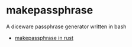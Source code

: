 # makepassphrase
A diceware passphrase generator written in bash

- [makepassphrase in rust](https://github.com/snassar/makepassphrase.rs)

